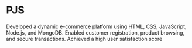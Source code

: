 # PJS
Developed a dynamic e-commerce platform using HTML, CSS, JavaScript, Node.js, and MongoDB. Enabled
customer registration, product browsing, and secure transactions. Achieved a high user satisfaction score
